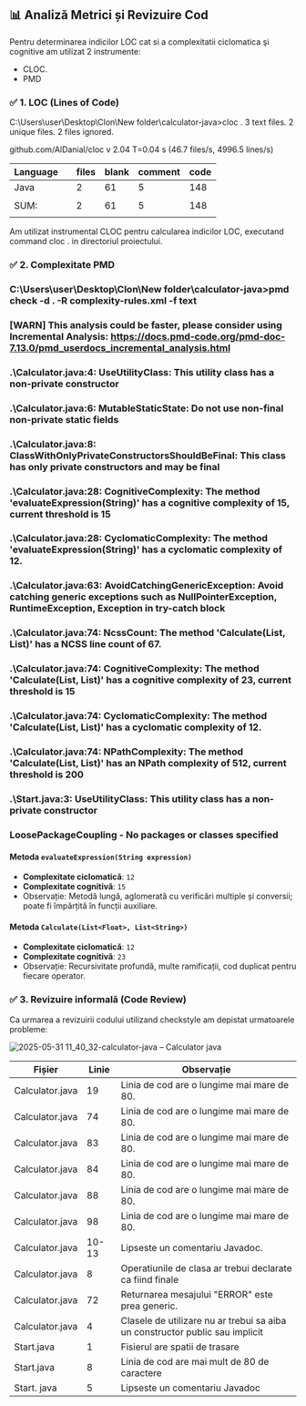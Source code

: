 

## 📊 Analiză Metrici și Revizuire Cod
Pentru determinarea indicilor LOC cat si a complexitatii ciclomatica şi cognitive am utilizat 2 instrumente:
- CLOC.
- PMD

### ✅ 1. LOC (Lines of Code)
C:\Users\user\Desktop\Clon\New folder\calculator-java>cloc .
       3 text files.
       2 unique files.
       2 files ignored.

github.com/AlDanial/cloc v 2.04  T=0.04 s (46.7 files/s, 4996.5 lines/s)

|Language   |                 | files   |      blank    |    comment    |   code     |
|-----------|-----------------|---------|---------------|---------------|------------|
|Java       |                 |    2    |        61     |         5     |  148       |
|           |                 |         |               |               |            |
|SUM:       |                 |    2    |        61     |       5       |  148       |
|           |                 |         |               |               |            |

Am utilizat instrumental CLOC pentru calcularea indicilor LOC, executand command cloc . in directoriul proiectului.


### ✅ 2. Complexitate PMD
### C:\Users\user\Desktop\Clon\New folder\calculator-java>pmd check -d . -R complexity-rules.xml -f text
### [WARN] This analysis could be faster, please consider using Incremental Analysis: https://docs.pmd-code.org/pmd-doc-7.13.0/pmd_userdocs_incremental_analysis.html
### .\Calculator.java:4:    UseUtilityClass:        This utility class has a non-private constructor
### .\Calculator.java:6:    MutableStaticState:     Do not use non-final non-private static fields
### .\Calculator.java:8:    ClassWithOnlyPrivateConstructorsShouldBeFinal:  This class has only private constructors and may be final
### .\Calculator.java:28:   CognitiveComplexity:    The method 'evaluateExpression(String)' has a cognitive complexity of 15, current threshold is 15
### .\Calculator.java:28:   CyclomaticComplexity:   The method 'evaluateExpression(String)' has a cyclomatic complexity of 12.
### .\Calculator.java:63:   AvoidCatchingGenericException:  Avoid catching generic exceptions such as NullPointerException, RuntimeException, Exception in try-catch block
### .\Calculator.java:74:   NcssCount:      The method 'Calculate(List<Float>, List<String>)' has a NCSS line count of 67.
### .\Calculator.java:74:   CognitiveComplexity:    The method 'Calculate(List<Float>, List<String>)' has a cognitive complexity of 23, current threshold is 15
### .\Calculator.java:74:   CyclomaticComplexity:   The method 'Calculate(List<Float>, List<String>)' has a cyclomatic complexity of 12.
### .\Calculator.java:74:   NPathComplexity:        The method 'Calculate(List<Float>, List<String>)' has an NPath complexity of 512, current threshold is 200
### .\Start.java:3: UseUtilityClass:        This utility class has a non-private constructor
### LoosePackageCoupling    -       No packages or classes specified


####  Metoda `evaluateExpression(String expression)`
- **Complexitate ciclomatică**: `12`  
- **Complexitate cognitivă**: `15`  
- Observație: Metodă lungă, aglomerată cu verificări multiple și conversii; poate fi împărțită în funcții auxiliare.

####  Metoda `Calculate(List<Float>, List<String>)`
- **Complexitate ciclomatică**: `12`  
- **Complexitate cognitivă**: `23`  
- Observație: Recursivitate profundă, multe ramificații, cod duplicat pentru fiecare operator.




### ✅ 3. Revizuire informală (Code Review)
Ca urmarea a revizuirii codului utilizand checkstyle am depistat urmatoarele probleme:

![2025-05-31 11_40_32-calculator-java – Calculator java](https://github.com/user-attachments/assets/452d998d-ccce-4b3e-a945-7cc45f105ff7)


| Fișier         | Linie | Observație                                                                 |
|----------------|-------|----------------------------------------------------------------------------|
| Calculator.java | 19    |  Linia de cod are o lungime mai mare de 80.|
| Calculator.java | 74    |  Linia de cod are o lungime mai mare de 80.|
| Calculator.java | 83    |  Linia de cod are o lungime mai mare de 80.|
| Calculator.java | 84    |  Linia de cod are o lungime mai mare de 80.|
| Calculator.java | 88    |  Linia de cod are o lungime mai mare de 80.|
| Calculator.java | 98    |  Linia de cod are o lungime mai mare de 80.|
| Calculator.java | 10-13   | Lipseste un comentariu Javadoc.|
| Calculator.java | 8 | Operatiunile de clasa ar trebui declarate ca fiind finale |
| Calculator.java | 72    |  Returnarea mesajului "ERROR" este prea generic. |
| Calculator.java | 4 |Clasele de utilizare nu ar trebui sa aiba un constructor public sau implicit |
| Start.java       | 1   | Fisierul are spatii de trasare                 |
| Start.java       | 8 |Linia de cod are mai mult de 80 de caractere   |
| Start. java     | 5 | Lipseste un comentariu Javadoc |











